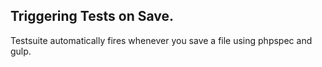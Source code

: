 ## Triggering Tests on Save.

Testsuite automatically fires whenever you save a file using phpspec and gulp.